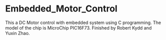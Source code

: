# Embedded_Motor_Control

This a DC Motor control with embedded system using C programming.
The model of the chip is MicroChip PIC16F73.
Finished by Robert Kydd and Yuxin Zhao.

